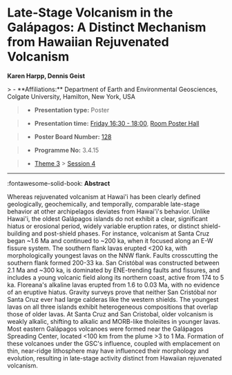 # Late-Stage Volcanism in the Galápagos: A Distinct Mechanism from Hawaiian Rejuvenated Volcanism

**Karen Harpp, Dennis Geist**

<!-- more -->> - **Affiliations:** Department of Earth and Environmental Geosciences, Colgate University, Hamilton, New York, USA

> - **Presentation type:** Poster

> - **Presentation time:** [Friday 16:30 - 18:00](../sessions_comparison.md#__tabbed_4_6), [Room Poster Hall](../maps_venue.md#__tabbed_1_1)

> - **Poster Board Number:** [128](../map_poster_boards.md#friday)

> - **Programme No:** 3.4.15

> - [Theme 3](../theme3.md) > [Session 4](../sessions/session-3-4.md)

--- 

:fontawesome-solid-book: **Abstract**

Whereas rejuvenated volcanism at Hawai'i has been clearly defined geologically, geochemically, and temporally, comparable late-stage behavior at other archipelagos deviates from Hawai'i's behavior. Unlike Hawai'i, the oldest Galápagos islands do not exhibit a clear, significant hiatus or erosional period, widely variable eruption rates, or distinct shield-building and post-shield phases. For instance, volcanism at Santa Cruz began ~1.6 Ma and continued to ~200 ka, when it focused along an E-W fissure system. The southern flank lavas erupted <200 ka, with morphologically youngest lavas on the NNW flank. Faults crosscutting the southern flank formed 200-33 ka. San Cristóbal was constructed between 2.1 Ma and ~300 ka, is dominated by ENE-trending faults and fissures, and includes a young volcanic field along its northern coast, active from 174 to 5 ka. Floreana's alkaline lavas erupted from 1.6 to 0.03 Ma, with no evidence of an eruptive hiatus. Gravity surveys prove that neither San Cristóbal nor Santa Cruz ever had large calderas like the western shields. The youngest lavas on all three islands exhibit heterogeneous compositions that overlap those of older lavas. At Santa Cruz and San Cristobal, older volcanism is weakly alkalic, shifting to alkalic and MORB-like tholeiites in younger lavas. 
Most eastern Galápagos volcanoes were formed near the Galápagos Spreading Center, located <100 km from the plume >3 to 1 Ma. Formation of these volcanoes under the GSC's influence, coupled with emplacement on thin, near-ridge lithosphere may have influenced their morphology and evolution, resulting in late-stage activity distinct from Hawaiian rejuvenated volcanism.

